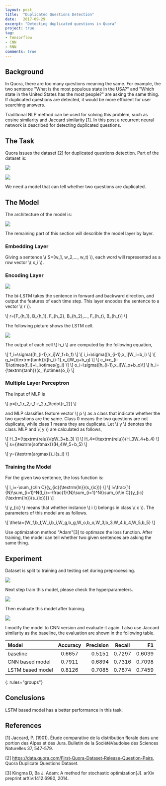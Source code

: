 ```yaml
---
layout: post
title:  "Duplicated Questions Detection"
date:   2017-09-29
excerpt: "Detecting duplicated questions in Quora"
project: true
tag:
- Tensorflow
- CNN
- RNN
comments: true
---
```


## Background

In Quora, there are too many questions meaning the same. For example, the two sentence "What is the most populous state in the USA?" and "Which state in the United States has the most people?" are asking the same thing. If duplicated questions are detected, it would be more efficient for user searching answers.

Traditional NLP method can be used for solving this problem, such as cosine similarity and Jaccard similarity \[1\]. In this post a recurrent neural network is described for detecting duplicated questions.

## The Task

Quora issues the dataset \[2\] for duplicated questions detection. Part of the dataset is:

![](https://github.com/ziboyi/Duplicated-Questions-Detection/blob/master/figure/Duplicated-Questions.png?raw=true)

<img src="https://github.com/ziboyi/Duplicated-Questions-Detection/blob/master/figure/Duplicated-Questions.png?raw=true"  align=center />


We need a model that can tell whether two questions are duplicated.

## The Model

The architecture of the model is:

![](https://github.com/ziboyi/Duplicated-Questions-Detection/blob/master/figure/arch.png?raw=true)

The remaining part of this section will describle the model layer by layer.

### Embedding Layer

Giving a sentence \\( S=(w_1, w_2,..., w_t) \\), each word will represented as a row vector \\( x_i \\).

### Encoding Layer

![](https://github.com/ziboyi/Duplicated-Questions-Detection/blob/master/figure/Bi-LSTM.png?raw=true)

The bi-LSTM takes the sentence in forward and backward direction, and output the features of each time step. This layer encodes the sentence to a vector \\( r \\).

\\[ r=[F_{h_1}, B_{h_1}, F_{h_2}, B_{h_2},..., F_{h_t}, B_{h_t}] \\]

The following picture shows the LSTM cell.

![](https://github.com/ziboyi/Duplicated-Questions-Detection/blob/master/figure/LSTM-Cell.png?raw=true)

The output of each cell \\( h_i \\) are computed by the following equation,

\\[ f_i=\sigma([h_{i-1},x_i]W_f+b_f) \\]
\\[ i_i=\sigma([h_{i-1},x_i]W_i+b_i) \\]
\\[ g_i={\textrm{tanh}}([h_{i-1},x_i]W_g+b_g) \\]
\\[ c_i=c_{i-1}\otimes{f_i}+i_i\otimes{g_i} \\]
\\[ o_i=\sigma([h_{i-1},x_i]W_o+b_o)\\]
\\[ h_i={\textrm{tanh}}(c_i)\otimes{o_i} \\]

### Multiple Layer Perceptron

The input of MLP is

\\[ p=[r_1,r_2,r_1-r_2,r_1\cdot{r_2}] \\]

and MLP classifies feature vector \\( p \\) as a class that indicate whether the two questions are the same. Class 0 means the two questions are not duplicate, while class 1 means they are duplicate. Let \\( y \\) denotes the class. MLP and \\( y \\) are calculated as follows,

\\[ H_3={\textrm{relu}}(pW_3+b_3) \\]
\\[ H_4={\textrm{relu}}(H_3W_4+b_4) \\]
\\[ s={\textrm{softmax}}(H_4W_5+b_5) \\]

\\[ y={\textrm{argmax}}_i{s_i} \\]

### Training the Model

For the given two sentence, the loss function is:

\\[ l_i=-\sum_{c\in C}{y_{ic}{\textrm{ln}}(s_{ic})} \\]
\\[ l=\frac{1}{N}\sum_{i=1}^N{l_i}=-\frac{1}{N}\sum_{i=1}^N{\sum_{c\in C}{y_{ic}{\textrm{ln}}(s_{ic})}} \\]

\\( y_{ic} \\) means that whether instance \\( i \\) belongs in class \\( c \\). The parameters of this model are as follows.

\\[ \theta=\{W_f,b_f,W_i,b_i,W_g,b_g,W_o,b_o,W_3,b_3,W_4,b_4,W_5,b_5\} \\]

Use optimization method "Adam"[3] to optimaze the loss function. After training, the model can tell whether two given sentences are asking the same thing.

## Experiment

Dataset is split to training and testing set during preprocessing.

![](https://github.com/ziboyi/Duplicated-Questions-Detection/blob/master/figure/preprocessing.png?raw=true)

Next step train this model, please check the hyperparameters.

![](https://github.com/ziboyi/Duplicated-Questions-Detection/blob/master/figure/training.png?raw=true)

Then evaluate this model after training.

![](https://github.com/ziboyi/Duplicated-Questions-Detection/blob/master/figure/eval-RNN.png?raw=true)

I modify the model to CNN version and evaluate it again. I also use Jaccard similarity as the baseline, the evaluation are shown in the following table.

| Model | Accuracy | Precision | Recall | F1 |
|:--------|:-------:|--------:|:-------:|--------:|
| baseline | 0.6657   | 0.5151   | 0.7297 | 0.6039 |
| CNN based model | 0.7911   | 0.6894   | 0.7316 | 0.7098 |
| LSTM based model | 0.8126   | 0.7085   | 0.7874 | 0.7459 |
{: rules="groups"}

## Conclusions

LSTM based model has a better performance in this task.

## References

[1] Jaccard, P. (1901). Étude comparative de la distribution florale dans une portion des Alpes et des Jura. Bulletin de la SociétéVaudoise des Sciences Naturelles 37, 547-579.

[2] https://data.quora.com/First-Quora-Dataset-Release-Question-Pairs, Quora Duplicate Questions Dataset.

[3] Kingma D, Ba J. Adam: A method for stochastic optimization[J]. arXiv preprint arXiv:1412.6980, 2014.
